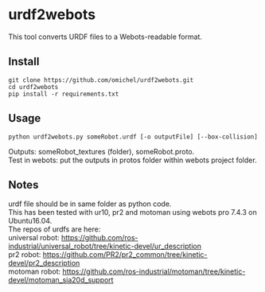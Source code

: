 # urdf2webots

This tool converts URDF files to a Webots-readable format.

## Install

```
git clone https://github.com/omichel/urdf2webots.git
cd urdf2webots
pip install -r requirements.txt
```

## Usage

`python urdf2webots.py someRobot.urdf [-o outputFile] [--box-collision]`

Outputs: someRobot_textures (folder), someRobot.proto.  
Test in webots: put the outputs in protos folder within webots project folder.

## Notes
urdf file should be in same folder as python code.  
This has been tested with ur10, pr2 and motoman using webots pro 7.4.3 on Ubuntu16.04.  
The repos of urdfs are here:  
  universal robot: https://github.com/ros-industrial/universal_robot/tree/kinetic-devel/ur_description  
  pr2 robot: https://github.com/PR2/pr2_common/tree/kinetic-devel/pr2_description  
  motoman robot: https://github.com/ros-industrial/motoman/tree/kinetic-devel/motoman_sia20d_support  
